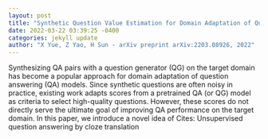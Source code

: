 ```yaml
--- 
layout: post 
title: "Synthetic Question Value Estimation for Domain Adaptation of Question Answering" 
date: 2022-03-22 03:39:25 -0400 
categories: jekyll update 
author: "X Yue, Z Yao, H Sun - arXiv preprint arXiv:2203.08926, 2022" 
--- 
```

Synthesizing QA pairs with a question generator (QG) on the target domain has become a popular approach for domain adaptation of question answering (QA) models. Since synthetic questions are often noisy in practice, existing work adapts scores from a pretrained QA (or QG) model as criteria to select high-quality questions. However, these scores do not directly serve the ultimate goal of improving QA performance on the target domain. In this paper, we introduce a novel idea of Cites: Unsupervised question answering by cloze translation